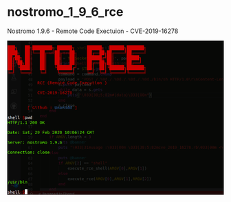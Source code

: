 # nostromo_1_9_6_rce
Nostromo 1.9.6 - Remote Code Exectuion - CVE-2019-16278

![Image1](capture_nto.png)
